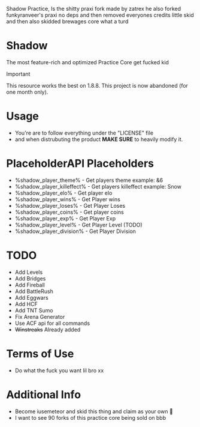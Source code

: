 Shadow Practice, Is the shitty praxi fork made by zatrex he also forked funkyranveer's praxi no deps and then removed everyones credits little skid and then also skidded brewages core what a turd

# Shadow
The most feature-rich and optimized Practice Core get fucked kid

> [!IMPORTANT]
> This resource works the best on 1.8.8.
> This project is now abandoned (for one month only).

# Usage
- You're are to follow everything under the "LICENSE" file
- and when distrubuting the product **MAKE SURE** to heavily modify it.

# PlaceholderAPI Placeholders
- %shadow_player_theme% - Get players theme example: &6
- %shadow_player_killeffect% - Get players killeffect example: Snow
- %shadow_player_elo% - Get player elo
- %shadow_player_wins% - Get Player wins
- %shadow_player_loses% - Get Player Loses
- %shadow_player_coins% - Get player coins
- %shadow_player_exp% - Get Player Exp
- %shadow_player_level% - Get Player Level (TODO)
- %shadow_player_division% - Get Player Division

# TODO
- Add Levels
- Add Bridges
- Add Fireball
- Add BattleRush
- Add Eggwars
- Add HCF
- Add TNT Sumo
- Fix Arena Generator
- Use ACF api for all commands
- ~~Winstreaks~~ Already added

# Terms of Use
- Do what the fuck you want lil bro xx

# Additional Info
- Become iusemeteor and skid this thing and claim as your own 🙏
- I want to see 90 forks of this practice core being sold on bbb
